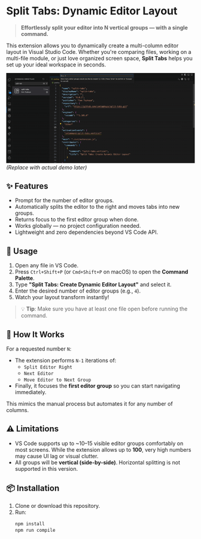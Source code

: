 # Split Tabs: Dynamic Editor Layout

> **Effortlessly split your editor into N vertical groups — with a single command.**

This extension allows you to dynamically create a multi-column editor layout in Visual Studio Code. Whether you're comparing files, working on a multi-file module, or just love organized screen space, **Split Tabs** helps you set up your ideal workspace in seconds.

![Demo](https://github.com/cemtopkaya/split-tabs/raw/master/demo.gif)  
_(Replace with actual demo later)_

## ✨ Features

- Prompt for the number of editor groups.
- Automatically splits the editor to the right and moves tabs into new groups.
- Returns focus to the first editor group when done.
- Works globally — no project configuration needed.
- Lightweight and zero dependencies beyond VS Code API.

## 🚀 Usage

1. Open any file in VS Code.
2. Press `Ctrl+Shift+P` (or `Cmd+Shift+P` on macOS) to open the **Command Palette**.
3. Type **"Split Tabs: Create Dynamic Editor Layout"** and select it.
4. Enter the desired number of editor groups (e.g., `4`).
5. Watch your layout transform instantly!

> 💡 **Tip**: Make sure you have at least one file open before running the command.

## 🔧 How It Works

For a requested number `N`:

- The extension performs `N-1` iterations of:
  - `Split Editor Right`
  - `Next Editor`
  - `Move Editor to Next Group`
- Finally, it focuses the **first editor group** so you can start navigating immediately.

This mimics the manual process but automates it for any number of columns.

## ⚠️ Limitations

- VS Code supports up to ~10–15 visible editor groups comfortably on most screens. While the extension allows up to **100**, very high numbers may cause UI lag or visual clutter.
- All groups will be **vertical (side-by-side)**. Horizontal splitting is not supported in this version.

## 📦 Installation

1. Clone or download this repository.
2. Run:
   ```bash
   npm install
   npm run compile
   ```
